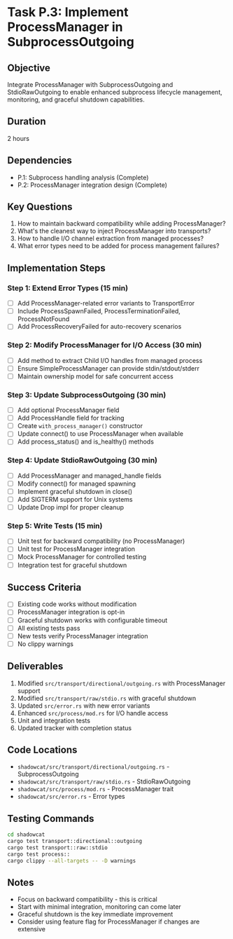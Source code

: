 # Task P.3: Implement ProcessManager in SubprocessOutgoing

## Objective
Integrate ProcessManager with SubprocessOutgoing and StdioRawOutgoing to enable enhanced subprocess lifecycle management, monitoring, and graceful shutdown capabilities.

## Duration
2 hours

## Dependencies
- P.1: Subprocess handling analysis (Complete)
- P.2: ProcessManager integration design (Complete)

## Key Questions
1. How to maintain backward compatibility while adding ProcessManager?
2. What's the cleanest way to inject ProcessManager into transports?
3. How to handle I/O channel extraction from managed processes?
4. What error types need to be added for process management failures?

## Implementation Steps

### Step 1: Extend Error Types (15 min)
- [ ] Add ProcessManager-related error variants to TransportError
- [ ] Include ProcessSpawnFailed, ProcessTerminationFailed, ProcessNotFound
- [ ] Add ProcessRecoveryFailed for auto-recovery scenarios

### Step 2: Modify ProcessManager for I/O Access (30 min)
- [ ] Add method to extract Child I/O handles from managed process
- [ ] Ensure SimpleProcessManager can provide stdin/stdout/stderr
- [ ] Maintain ownership model for safe concurrent access

### Step 3: Update SubprocessOutgoing (30 min)
- [ ] Add optional ProcessManager field
- [ ] Add ProcessHandle field for tracking
- [ ] Create `with_process_manager()` constructor
- [ ] Update connect() to use ProcessManager when available
- [ ] Add process_status() and is_healthy() methods

### Step 4: Update StdioRawOutgoing (30 min)
- [ ] Add ProcessManager and managed_handle fields
- [ ] Modify connect() for managed spawning
- [ ] Implement graceful shutdown in close()
- [ ] Add SIGTERM support for Unix systems
- [ ] Update Drop impl for proper cleanup

### Step 5: Write Tests (15 min)
- [ ] Unit test for backward compatibility (no ProcessManager)
- [ ] Unit test for ProcessManager integration
- [ ] Mock ProcessManager for controlled testing
- [ ] Integration test for graceful shutdown

## Success Criteria
- [ ] Existing code works without modification
- [ ] ProcessManager integration is opt-in
- [ ] Graceful shutdown works with configurable timeout
- [ ] All existing tests pass
- [ ] New tests verify ProcessManager integration
- [ ] No clippy warnings

## Deliverables
1. Modified `src/transport/directional/outgoing.rs` with ProcessManager support
2. Modified `src/transport/raw/stdio.rs` with graceful shutdown
3. Updated `src/error.rs` with new error variants
4. Enhanced `src/process/mod.rs` for I/O handle access
5. Unit and integration tests
6. Updated tracker with completion status

## Code Locations
- `shadowcat/src/transport/directional/outgoing.rs` - SubprocessOutgoing
- `shadowcat/src/transport/raw/stdio.rs` - StdioRawOutgoing  
- `shadowcat/src/process/mod.rs` - ProcessManager trait
- `shadowcat/src/error.rs` - Error types

## Testing Commands
```bash
cd shadowcat
cargo test transport::directional::outgoing
cargo test transport::raw::stdio
cargo test process::
cargo clippy --all-targets -- -D warnings
```

## Notes
- Focus on backward compatibility - this is critical
- Start with minimal integration, monitoring can come later
- Graceful shutdown is the key immediate improvement
- Consider using feature flag for ProcessManager if changes are extensive